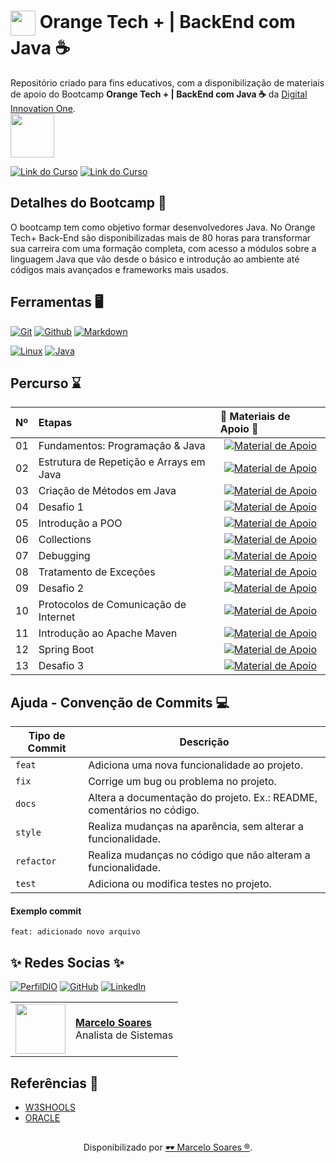 <h1>
    <a href="https://www.dio.me/">
     <img align="center" width="40px" src="https://hermes.digitalinnovation.one/assets/diome/logo-minimized.png"></a>
    <span>Orange Tech + | BackEnd com Java ☕</span>
</h1>

Repositório criado para fins educativos, com a disponibilização de materiais de apoio do Bootcamp **Orange Tech + | BackEnd com Java ☕** da [Digital Innovation One](https://www.dio.me/).
<br>
<img width="70px" background-color="black" src="https://hermes.digitalinnovation.one/assets/diome/logo.svg">

[![Link do Curso](https://img.shields.io/badge/▶-000?style=for-the-badge&logo=movie&logoColor=E94D5F)](https://web.dio.me/track/orange-tech-backend) 
[![Link do Curso](https://img.shields.io/badge/Acesse%20o%20Curso%20na%20Plataforma-E94D5F?style=for-the-badge)](https://web.dio.me/track/orange-tech-backend) 

## Detalhes do Bootcamp 🎯
O bootcamp tem como objetivo formar desenvolvedores Java. No Orange Tech+ Back-End são disponibilizadas mais de 80 horas para transformar sua carreira com uma formação completa, com acesso a módulos sobre a linguagem Java que vão desde o básico e introdução ao ambiente até códigos mais avançados e frameworks mais usados.

## Ferramentas 🖥️
[![Git](https://img.shields.io/badge/Git-000?style=for-the-badge&logo=git&logoColor=E94D5F)](https://git-scm.com/doc) 
[![Github](https://img.shields.io/badge/Github-000?style=for-the-badge&logo=github&logoColor=30A3DC)](https://docs.github.com/)
[![Markdown](https://img.shields.io/badge/Markdown-000?style=for-the-badge&logo=markdown)](https://markdown.net.br/)

[![Linux](https://img.shields.io/badge/Linux-FCC624?style=for-the-badge&logo=linux&logoColor=black)](https://linux.die.net/)
[![Java](https://img.shields.io/badge/Java-8B5742?style=for-the-badge&logo=java&logoColor=white)](https://docs.oracle.com/en/java/)


## Percurso ⌛
<table>
  <thead>
    <tr align="left">
      <th>Nº</th>
      <th>Etapas</th>
      <th>📖 Materiais de Apoio 📖</th>
    </tr>
  </thead>
  <tbody align="left">
    <tr>
      <td>01</td>
      <td>Fundamentos: Programação & Java</td>
      <td align="center">
        <a href="https://github.com/Mdsoare/java-backend/tree/main/01%20-%20fundamentos">
           <img align="center" alt="Material de Apoio" src="https://img.shields.io/badge/Ver%20Material-E94D5F?style=for-the-badge"> 
        </a>
      </td>
    </tr>
    <tr>
      <td>02</td>
      <td>Estrutura de Repetição e Arrays em Java</td>
      <td align="center">
        <a href="https://github.com/Mdsoare/java-backend/tree/main/02%20-%20loop">
           <img align="center" alt="Material de Apoio" src="https://img.shields.io/badge/Ver%20Material-30A3DC?style=for-the-badge">
        </a>
      </td>
    </tr>
    <tr>
      <td>03</td>
      <td>Criação de Métodos em Java</td>
      <td align="center">
        <a href="https://github.com/Mdsoare/java-backend/tree/main/03%20-%20metodos">
	   <img align="center" alt="Material de Apoio" src="https://img.shields.io/badge/Ver%20Material-E94D5F?style=for-the-badge">           
        </a>
      </td>    
    </tr> 
    <tr>
      <td>04</td>
      <td>Desafio 1</td>
      <td align="center">
        <a href="https://github.com/Mdsoare/java-backend/tree/main/04%20-%20desafio-1">
           <img align="center" alt="Material de Apoio" src="https://img.shields.io/badge/Ver%20Material-30A3DC?style=for-the-badge">
        </a>
      </td>
    </tr>
    <tr>
      <td>05</td>
      <td>Introdução a POO</td>
      <td align="center">
        <a href="https://github.com/Mdsoare/java-backend/tree/main/05%20-%20POO">
           <img align="center" alt="Material de Apoio" src="https://img.shields.io/badge/Ver%20Material-E94D5F?style=for-the-badge">
        </a>
      </td>
    </tr>
    <tr>
      <td>06</td>
      <td>Collections</td>
      <td align="center">
        <a href="https://github.com/Mdsoare/java-backend/tree/main/06%20-%20Collections">
           <img align="center" alt="Material de Apoio" src="https://img.shields.io/badge/Ver%20Material-30A3DC?style=for-the-badge">
        </a>
      </td>
    </tr>
    <tr>
      <td>07</td>
      <td>Debugging</td>
      <td align="center">
        <a href="https://github.com/Mdsoare/java-backend/tree/main/07%20-%20Debugging%20Java">
           <img align="center" alt="Material de Apoio" src="https://img.shields.io/badge/Ver%20Material-E94D5F?style=for-the-badge">
        </a>
      </td>
    </tr>
    <tr>
      <td>08</td>
      <td>Tratamento de Exceções</td>
      <td align="center">
        <a href="https://github.com/Mdsoare/java-backend/tree/main/08%20-%20Tratamento%20de%20Exce%C3%A7%C3%B5es">
           <img align="center" alt="Material de Apoio" src="https://img.shields.io/badge/Ver%20Material-30A3DC?style=for-the-badge">
        </a>
      </td>
    </tr>
    <tr>
      <td>09</td>
      <td>Desafio 2</td>
      <td align="center">
        <a href="https://github.com/Mdsoare/java-backend/tree/main/10%20-%20desafio-2">
           <img align="center" alt="Material de Apoio" src="https://img.shields.io/badge/Ver%20Material-E94D5F?style=for-the-badge">
        </a>
      </td>
    </tr>
    <tr>
      <td>10</td>
      <td>Protocolos de Comunicação de Internet</td>
      <td align="center">
        <a href="https://github.com/Mdsoare/java-backend/tree/main/11%20-%20Protocolos%20de%20Comunica%C3%A7%C3%A3o">
           <img align="center" alt="Material de Apoio" src="https://img.shields.io/badge/Ver%20Material-30A3DC?style=for-the-badge">
        </a>
      </td>
    </tr>
    <tr>
      <td>11</td>
      <td>Introdução ao Apache Maven</td>
      <td align="center">
        <a href="https://github.com/Mdsoare/java-backend/tree/main/12%20-%20Maven">
           <img align="center" alt="Material de Apoio" src="https://img.shields.io/badge/Ver%20Material-E94D5F?style=for-the-badge">
        </a>
      </td>
    </tr>
    <tr>
      <td>12</td>
      <td>Spring Boot</td>
      <td align="center">
        <a href="https://github.com/Mdsoare/java-backend/tree/main/13%20-%20Spring-Boot">
           <img align="center" alt="Material de Apoio" src="https://img.shields.io/badge/Ver%20Material-30A3DC?style=for-the-badge">
        </a>
      </td>
    </tr>
    <tr>
      <td>13</td>
      <td>Desafio 3</td>
      <td align="center">
        <a href="https://github.com/Mdsoare/java-backend/tree/main/14-Desafio-3">
           <img align="center" alt="Material de Apoio" src="https://img.shields.io/badge/Ver%20Material-E94D5F?style=for-the-badge">
        </a>
      </td>
    </tr>
  </tbody>
  <tfoot></tfoot>
</table>

## Ajuda - Convenção de Commits 💻

| Tipo de Commit | Descrição                                                                                                 |
| -------------- | --------------------------------------------------------------------------------------------------------- |
| `feat`         | Adiciona uma nova funcionalidade ao projeto.                                                              |
| `fix`          | Corrige um bug ou problema no projeto.                                                                    |
| `docs`         | Altera a documentação do projeto. Ex.: README, comentários no código.                                     |
| `style`        | Realiza mudanças na aparência, sem alterar a funcionalidade.                                              |
| `refactor`     | Realiza mudanças no código que não alteram a funcionalidade.                                              |
| `test`         | Adiciona ou modifica testes no projeto.                                                                   |

#### Exemplo commit

`feat: adicionado novo arquivo`
<br>

## ✨ ️Redes Socias ✨

[![PerfilDIO](https://img.shields.io/badge/DIO-0077B5?style=for-the-badge&logo=dio&logoColor=white)](https://web.dio.me/users/marcelo_soares92)
[![GitHub](https://img.shields.io/badge/GitHub-000?style=for-the-badge&logo=github&logoColor=30A3DC)](https://github.com/Mdsoare/)
[![LinkedIn](https://img.shields.io/badge/LinkedIn-0077B5?style=for-the-badge&logo=linkedin&logoColor=white)](https://www.linkedin.com/in/marcelodsoares/) 
<table>
  <tr>
    <td>
      <img width="80px" align="center" src="https://avatars.githubusercontent.com/Mdsoare"/>
    </td>
    <td align="left">
      <a href="https://github.com/Mdsoare">
        <span><b>Marcelo Soares</b></span>
      </a>
      <br>
      <span>Analista de Sistemas</span>
    </td>
  </tr>
</table>

## Referências 🔎
- [W3SHOOLS](https://www.w3schools.com/java/default.asp)
- [ORACLE](https://docs.oracle.com/en/java/)

##
<div align="center">Disponibilizado por <a href="https://github.com/Mdsoare">🕶 Marcelo Soares ®</a>.</div>
